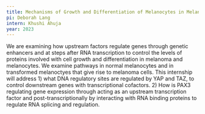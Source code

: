 ```yaml
---
title: Mechanisms of Growth and Differentiation of Melanocytes in Melanoma
pi: Deborah Lang
intern: Khushi Ahuja
year: 2023
---
```


We are examining how upstream factors regulate genes through genetic enhancers and at steps after RNA transcription to
control the levels of proteins involved with cell growth and differentiation in melanoma and melanocytes. We examine
pathways in normal melanocytes and in transformed melanoctyes that give rise to melanoma cells. This internship will
address 1) what DNA regulatory sites are regulated by YAP and TAZ, to control downstream genes with transcriptional
cofactors. 2) How is PAX3 regulating gene expression through acting as an upstream transcription factor and
post-transcriptionally by interacting with RNA binding proteins to regulate RNA splicing and regulation. 
